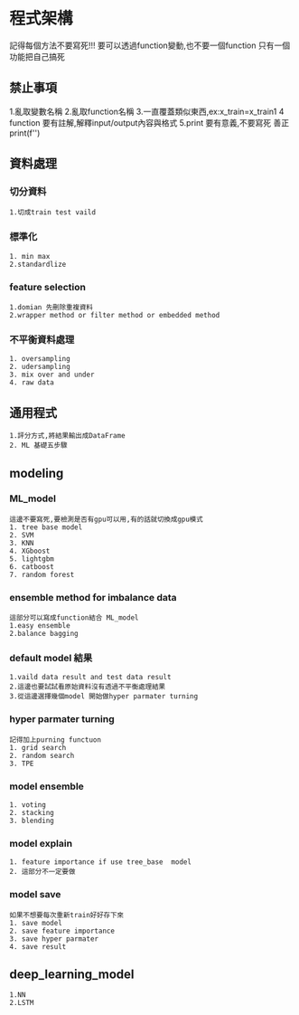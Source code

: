 # 程式架構
記得每個方法不要寫死!!!
要可以透過function變動,也不要一個function 只有一個功能把自己搞死
## 禁止事項
1.亂取變數名稱
2.亂取function名稱
3.一直覆蓋類似東西,ex:x_train=x_train1
4 function 要有註解,解釋input/output內容與格式
5.print 要有意義,不要寫死 善正print(f'')
## 資料處理
### 切分資料
    1.切成train test vaild
### 標準化
    1. min max
    2.standardlize
### feature selection
    1.domian 先刪除重複資料
    2.wrapper method or filter method or embedded method
### 不平衡資料處理
    1. oversampling
    2. udersampling 
    3. mix over and under
    4. raw data
## 通用程式 
    1.評分方式,將結果輸出成DataFrame
    2. ML 基礎五步驟

## modeling
### ML_model
    這邊不要寫死,要檢測是否有gpu可以用,有的話就切換成gpu模式
    1. tree base model
    2. SVM
    3. KNN
    4. XGboost
    5. lightgbm
    6. catboost
    7. random forest
### ensemble method for imbalance data
    這部分可以寫成function結合 ML_model
    1.easy ensemble
    2.balance bagging
### default model 結果
    1.vaild data result and test data result
    2.這邊也要試試看原始資料沒有透過不平衡處理結果
    3.從這邊選擇幾個model 開始做hyper parmater turning
### hyper parmater turning
    記得加上purning functuon
    1. grid search
    2. random search
    3. TPE 
### model ensemble
    1. voting
    2. stacking
    3. blending
### model explain
    1. feature importance if use tree_base  model
    2. 這部分不一定要做
### model save
    如果不想要每次重新train好好存下來
    1. save model
    2. save feature importance
    3. save hyper parmater
    4. save result
## deep_learning_model
    1.NN
    2.LSTM

